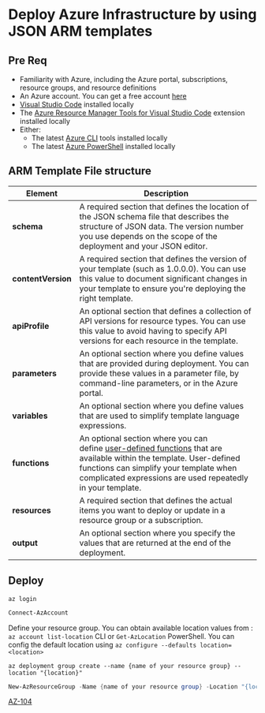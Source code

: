 
# Deploy Azure Infrastructure by using JSON ARM templates
## Pre Req
- Familiarity with Azure, including the Azure portal, subscriptions, resource groups, and resource definitions
- An Azure account. You can get a free account [here](https://azure.microsoft.com/free?azure-portal=true)
- [Visual Studio Code](https://code.visualstudio.com/?azure-portal=true) installed locally
- The [Azure Resource Manager Tools for Visual Studio Code](https://marketplace.visualstudio.com/items?itemName=msazurermtools.azurerm-vscode-tools&azure-portal=true) extension installed locally
- Either:
    - The latest [Azure CLI](https://learn.microsoft.com/en-us/cli/azure/install-azure-cli?azure-portal=true) tools installed locally
    - The latest [Azure PowerShell](https://learn.microsoft.com/en-us/powershell/azure/install-az-ps?azure-portal=true) installed locally


## ARM Template File structure

| Element            | Description                                                                                                                                                                                                                                                                                                                              |
| ------------------ | ---------------------------------------------------------------------------------------------------------------------------------------------------------------------------------------------------------------------------------------------------------------------------------------------------------------------------------------- |
| **schema**         | A required section that defines the location of the JSON schema file that describes the structure of JSON data. The version number you use depends on the scope of the deployment and your JSON editor.                                                                                                                                  |
| **contentVersion** | A required section that defines the version of your template (such as 1.0.0.0). You can use this value to document significant changes in your template to ensure you're deploying the right template.                                                                                                                                   |
| **apiProfile**     | An optional section that defines a collection of API versions for resource types. You can use this value to avoid having to specify API versions for each resource in the template.                                                                                                                                                      |
| **parameters**     | An optional section where you define values that are provided during deployment. You can provide these values in a parameter file, by command-line parameters, or in the Azure portal.                                                                                                                                                   |
| **variables**      | An optional section where you define values that are used to simplify template language expressions.                                                                                                                                                                                                                                     |
| **functions**      | An optional section where you can define [user-defined functions](https://learn.microsoft.com/en-us/azure/azure-resource-manager/templates/template-user-defined-functions) that are available within the template. User-defined functions can simplify your template when complicated expressions are used repeatedly in your template. |
| **resources**      | A required section that defines the actual items you want to deploy or update in a resource group or a subscription.                                                                                                                                                                                                                     |
| **output**         | An optional section where you specify the values that are returned at the end of the deployment.                                                                                                                                                                                                                                         |


## Deploy
``` Azure CLI
az login
```

``` PowerShell
Connect-AzAccount
```

Define your resource group. You can obtain available location values from : `az account list-location` CLI or `Get-AzLocation` PowerShell.  You can config the default location using `az configure --defaults location=<location>`

```azure cli
az deployment group create --name {name of your resource group} --location "{location}"
```

```PowerShell
New-AzResourceGroup -Name {name of your resource group} -Location "{location}"
```



[AZ-104](Certifications/AZ-104.md)



